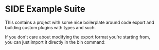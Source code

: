# SIDE Example Suite

This contains a project with some nice boilerplate around code export and building
custom plugins with types and such.

If you don't care about modifying the export format you're starting from, you can
just import it directly in the bin command:
